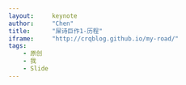 ```yaml
---
layout:     keynote
author:     "Chen"
title:      "屎诗巨作1-历程"
iframe:     "http://crqblog.github.io/my-road/"
tags:
    - 原创
    - 我
    - Slide
---
```

